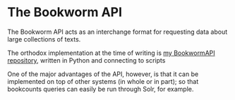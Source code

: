 # The Bookworm API

The Bookworm API acts as an interchange format for requesting data about large collections of texts.

The orthodox implementation at the time of writing is [my BookwormAPI repository](github.com/bmschmidt/BookwormAPI), written in Python and connecting to scripts

One of the major advantages of the API, however, is that it can be implemented on top of other systems (in whole or in part); so that bookcounts queries can easily be run through Solr, for example.

